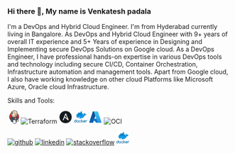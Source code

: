 ### Hi there 👋, My name is Venkatesh padala
I'm a DevOps and Hybrid Cloud Engineer. I'm from Hyderabad currently living in Bangalore. As DevOps and Hybrid Cloud Engineer with 9+ years of overall IT experience and 5+ Years of experience in Designing and Implementing secure DevOps Solutions on Google cloud. As a DevOps Engineer, I have professional hands-on expertise in various DevOps tools and technology including secure CI/CD, Container Orchestration, Infrastructure automation and management tools. Apart from Google cloud, I also have working knowledge on other cloud Platforms like Microsoft Azure, Oracle cloud Infrastructure.

Skills and Tools: 

<img src='https://raw.githubusercontent.com/github/explore/4546263bd5739353083c33dada43f8f31e7d1fd6/topics/jenkins/jenkins.png' alt='Jenkins' height='30'><img src='https://i.pinimg.com/originals/28/ec/74/28ec7440a57536eebad2931517aa1cce.png' alt='Terraform' height='30'>
<img src='https://raw.githubusercontent.com/github/explore/80688e429a7d4ef2fca1e82350fe8e3517d3494d/topics/ansible/ansible.png' alt='ansible' height='30'>
<img src='https://raw.githubusercontent.com/github/explore/80688e429a7d4ef2fca1e82350fe8e3517d3494d/topics/docker/docker.png' alt='docker' height='30'>
<img src='https://raw.githubusercontent.com/github/explore/80688e429a7d4ef2fca1e82350fe8e3517d3494d/topics/azure/azure.png' alt='azure' height='30'>
<img src='https://lieno.com.br/site/wp-content/uploads/2020/04/oracle-cloud-logo.png' alt='OCI' height='30'>







[<img src='https://avatars.githubusercontent.com/u/9919?s=40&v=4' alt='github' height='30'>](https://github.com/v-padala)  [<img src='https://raw.githubusercontent.com/peterthehan/peterthehan/master/assets/linkedin.svg' alt='linkedin' height='30'>](https://www.linkedin.com/in/venkatesh-padala-49680452/)  [<img src='https://media-exp3.licdn.com/dms/image/C4E0BAQEooBvMO2kBVg/company-logo_200_200/0/1519880697944?e=2159024400&v=beta&t=cVe1_xseidAuya3zcvZMDT9LkbCjNcsm_R0wYqoJ7xo' alt='stackoverflow' height='30'>](https://stackoverflow.com/users/14239332)  [<img src='https://raw.githubusercontent.com/github/explore/80688e429a7d4ef2fca1e82350fe8e3517d3494d/topics/docker/docker.png' alt='dockerhub' height='30'>](https://hub.docker.com/u/vpadala5)   



